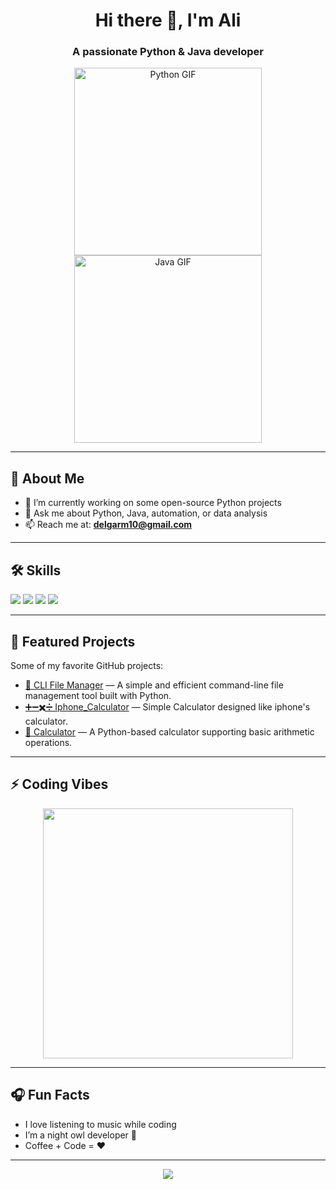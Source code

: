 <h1 align="center">Hi there 👋, I'm Ali</h1>
<h3 align="center">A passionate Python & Java developer</h3>

<p align="center">
  <img src="https://media4.giphy.com/media/coxQHKASG60HrHtvkt/giphy.gif" width="300" alt="Python GIF" />
  <img src="https://media2.giphy.com/media/qgQUggAC3Pfv687qPC/giphy.gif" width="300" alt="Java GIF" />
</p>

---

## 🧠 About Me

- 🔭 I’m currently working on some open-source Python projects    
- 💬 Ask me about Python, Java, automation, or data analysis  
- 📫 Reach me at: **delgarm10@gmail.com**

---


## 🛠️ Skills

<p align="left">
  <img src="https://img.shields.io/badge/Python-3776AB?style=for-the-badge&logo=python&logoColor=white" />
  <img src="https://img.shields.io/badge/Java-007396?style=for-the-badge&logo=java&logoColor=white" />
  <img src="https://img.shields.io/badge/Git-F05032?style=for-the-badge&logo=git&logoColor=white" />
  <img src="https://img.shields.io/badge/VSCode-007ACC?style=for-the-badge&logo=visual-studio-code&logoColor=white" />
</p>

---

## 📂 Featured Projects

Some of my favorite GitHub projects:

- [📁 CLI File Manager](https://github.com/alideli/CLI-File-Manager) — A simple and efficient command-line file management tool built with Python.  
- [➕➖✖️➗ Iphone_Calculator](https://github.com/alideli/Iphone-Calculator) — Simple Calculator designed like iphone's calculator.  
- [🧮 Calculator](https://github.com/alideli/Calculator) — A Python-based calculator supporting basic arithmetic operations.

---

## ⚡ Coding Vibes

<p align="center">
  <img src="https://media.giphy.com/media/13HgwGsXF0aiGY/giphy.gif" width="400" />
</p>

---

## 🎧 Fun Facts

- I love listening to music while coding  
- I’m a night owl developer 🦉  
- Coffee + Code = ❤️

---

<div align="center">
  <img src="https://capsule-render.vercel.app/api?type=waving&color=gradient&height=100&section=footer"/>
</div>
